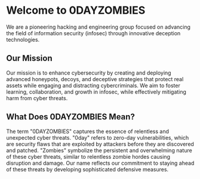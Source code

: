 # Welcome to 0DAYZOMBIES

We are a pioneering hacking and engineering group focused on advancing the field of information security (infosec) through innovative deception technologies.

## Our Mission

Our mission is to enhance cybersecurity by creating and deploying advanced honeypots, decoys, and deceptive strategies that protect real assets while engaging and distracting cybercriminals. We aim to foster learning, collaboration, and growth in infosec, while effectively mitigating harm from cyber threats.

## What Does 0DAYZOMBIES Mean?

The term "0DAYZOMBIES" captures the essence of relentless and unexpected cyber threats. "0day" refers to zero-day vulnerabilities, which are security flaws that are exploited by attackers before they are discovered and patched. "Zombies" symbolize the persistent and overwhelming nature of these cyber threats, similar to relentless zombie hordes causing disruption and damage. Our name reflects our commitment to staying ahead of these threats by developing sophisticated defensive measures.

